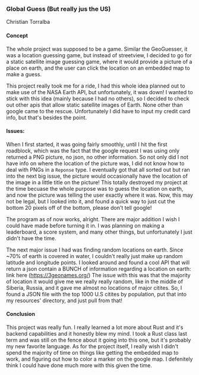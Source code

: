 ### Global Guess (But really jus the US)
Christian Torralba


#### Concept
The whole project was supposed to be a game. Similar the GeoGuesser, it was a location guessing game, but instead of streetview,
I decided to go for a static satellite image guessing game, where it would provide a picture of a place on earth, and the user can click the location
on an embedded map to make a guess.


This project really took me for a ride, I had this whole idea planned out to make use of the NASA Earth API, but
unfortunately, it was down! I wanted to stick with this idea (mainly because I had no others), so I decided to check out other
apis that allow static satellite images of Earth. None other than google came to the rescue. Unfortunately I did have to input
my credit card info, but that's besides the point. 

#### Issues:
When I first started, it was going fairly smoothly, until I hit the first roadblock, which was the fact that the google request I was using only
returned a PNG picture, no json, no other information. So not only did I not have info on where the location of the picture was, I did not know how to deal with
PNGs in a `Reponse` type. I eventually got that all sorted out but ran into the next big issue, the picture would occasionally have the location of the image in a little title on the picture!
This totally destroyed my project at the time becuase the whole purpose was to guess the location on earth, and now the picture was telling the user exactly where it was.
Now, this may not be legal, but I looked into it, and found a quick way to just cut the bottom 20 pixels off of the bottom, please don't tell google!

The program as of now works, alright. There are major addition I wish I could have made before turning it in. I was planning 
on making a leaderboard, a score system, and many other things, but unfortunately I just didn't have the time.

The next major issue I had was finding random locations on earth. Since ~70% of earth is covered in water, I couldn't really just make up random latitude and longitude points.
I looked around and found a cool API that will return a json contain a BUNCH of information regarding a location on earth: link here (https://3geonames.org/)
The issue with this was that the majority of location it would give me we really really random, like in the middle of Siberia, Russia, and it gave me almost no locations 
of major citites. So, I found a JSON file with the top 1000 U.S citites by population, put that into my resources' directory, and just pull from that!

#### Conclusion
This project was really fun. I really learned a lot more about Rust and it's backend capabilities and it honestly blew my mind.
I took a Rust class last term and was still on the fence about it going into this one, but it's probably my new favorite language.
As for the project itself, I really wish I didn't spend the majority of time on things like getting the embedded map to work, and
figuring out how to color a marker on the google map. I defenitely think I could have done much more with this given the time.